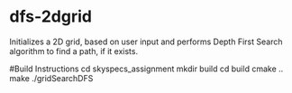 # dfs-2dgrid
Initializes a 2D grid, based on user input and performs Depth First Search algorithm to find a path, if it exists.

#Build Instructions
cd skyspecs_assignment
mkdir build
cd build
cmake ..
make
./gridSearchDFS
